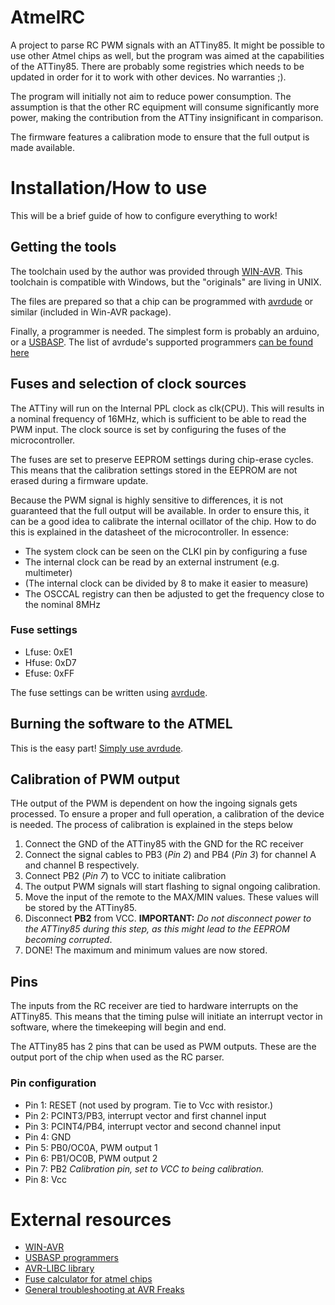 # AtmelRC
A project to parse RC PWM signals with an ATTiny85. It might be possible to use other Atmel chips as well, but the program was aimed at the capabilities of the ATTiny85. There are probably some registries which needs to be updated in order for it to work with other devices. No warranties ;).

The program will initially not aim to reduce power consumption. The assumption is that the other RC equipment will consume significantly more power, making the contribution from the ATTiny insignificant in comparison.

The firmware features a calibration mode to ensure that the full output is made available.

# Installation/How to use
This will be a brief guide of how to configure everything to work!

## Getting the tools
The toolchain used by the author was provided through [WIN-AVR][Win-AVR link]. This toolchain is compatible with Windows, but the "originals" are living in UNIX.

The files are prepared so that a chip can be programmed with [avrdude](http://www.nongnu.org/avrdude/) or similar (included in Win-AVR package).

Finally, a programmer is needed. The simplest form is probably an arduino, or a [USBASP][USBASP link]. The list of avrdude's supported programmers [can be found here][avrdude syntax documentation]


## Fuses and selection of clock sources
The ATTiny will run on the Internal PPL clock as clk(CPU). This will results in a nominal frequency of 16MHz, which is sufficient to be able to read the PWM input. The clock source is set by configuring the fuses of the microcontroller.

The fuses are set to preserve EEPROM settings during chip-erase cycles. This means that the calibration settings stored in the EEPROM are not erased during a firmware update. 

Because the PWM signal is highly sensitive to differences, it is not guaranteed that the full output will be available. In order to ensure this, it can be a good idea to calibrate the internal ocillator of the chip. How to do this is explained in the datasheet of the microcontroller. In essence: 

* The system clock can be seen on the CLKI pin by configuring a fuse
* The internal clock can be read by an external instrument (e.g. multimeter)
* (The internal clock can be divided by 8 to make it easier to measure)
* The OSCCAL registry can then be adjusted to get the frequency close to the nominal 8MHz

### Fuse settings
* Lfuse: 0xE1
* Hfuse: 0xD7
* Efuse: 0xFF

The fuse settings can be written using [avrdude][avrdude syntax documentation].

## Burning the software to the ATMEL
This is the easy part! [Simply use avrdude][avrdude syntax documentation].

## Calibration of PWM output
THe output of the PWM is dependent on how the ingoing signals gets processed. To ensure a proper and full operation, a calibration of the device is needed. The process of calibration is explained in the steps below

1. Connect the GND of the ATTiny85 with the GND for the RC receiver
1. Connect the signal cables to PB3 (_Pin 2_) and PB4 (_Pin 3_) for channel A and channel B respectively.
1. Connect PB2 (_Pin 7_) to VCC to initiate calibration
1. The output PWM signals will start flashing to signal ongoing calibration.
1. Move the input of the remote to the MAX/MIN values. These values will be stored by the ATTiny85.
1. Disconnect __PB2__ from VCC. __IMPORTANT:__ _Do not disconnect power to the ATTiny85 during this step, as this might lead to the EEPROM becoming corrupted_.
1. DONE! The maximum and minimum values are now stored.

## Pins
The inputs from the RC receiver are tied to hardware interrupts on the ATTiny85. This means that the timing pulse will initiate an interrupt vector in software, where the timekeeping will begin and end.

The ATTiny85 has 2 pins that can be used as PWM outputs. These are the output port of the chip when used as the RC parser. 

### Pin configuration
* Pin 1: RESET (not used by program. Tie to Vcc with resistor.)
* Pin 2: PCINT3/PB3, interrupt vector and first channel input
* Pin 3: PCINT4/PB4, interrupt vector and second channel input
* Pin 4: GND
* Pin 5: PB0/OC0A, PWM output 1
* Pin 6: PB1/OC0B, PWM output 2
* Pin 7: PB2 _Calibration pin, set to VCC to being calibration._
* Pin 8: Vcc

# External resources
* [WIN-AVR][WIN-AVR link]
* [USBASP programmers][USBASP link]
* [AVR-LIBC library](http://www.nongnu.org/avr-libc/)
* [Fuse calculator for atmel chips](http://www.engbedded.com/fusecalc/)
* [General troubleshooting at AVR Freaks](http://avrfreaks.net/)

[avrdude syntax documentation]: http://www.nongnu.org/avrdude/user-manual/avrdude_4.html#Option-Descriptions
[Win-AVR link]:(http://winavr.sourceforge.net/)
[USBASP link]:(http://www.fischl.de/usbasp/)